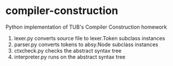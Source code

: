 compiler-construction
=====================

Python implementation of TUB's Compiler Construction homework

1. lexer.py converts source file to lexer.Token subclass instances
2. parser.py converts tokens to absy.Node subclass instances
3. ctxcheck.py checks the abstract syntax tree
4. interpreter.py runs on the abstract syntax tree
